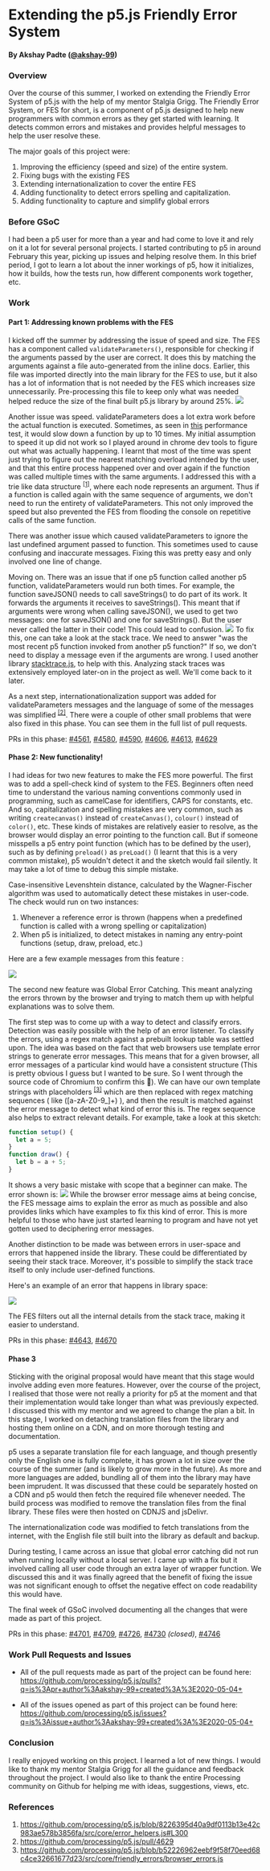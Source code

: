 # Extending the p5.js Friendly Error System

#### By Akshay Padte ([@akshay-99](https://github.com/akshay-99))

### Overview
Over the course of this summer, I worked on extending the Friendly Error System of p5.js with the help of my mentor Stalgia Grigg. The Friendly Error System, or FES for short, is a component of p5.js designed to help new programmers with common errors as they get started with learning. It detects common errors and mistakes and provides helpful messages to help the user resolve these.

The major goals of this project were:
1.  Improving the efficiency (speed and size) of the entire system.
2.  Fixing bugs with the existing FES
3.  Extending internationalization to cover the entire FES
4.  Adding functionality to detect errors spelling and capitalization.
5.  Adding functionality to capture and simplify global errors

### Before GSoC
I had been a p5 user for more than a year and had come to love it and rely on it a lot for several personal projects. I started contributing to p5 in around February this year, picking up issues and helping resolve them. In this brief period, I got to learn a lot about the inner workings of p5, how it initializes, how it builds, how the tests run, how different components work together, etc.

### Work
#### Part 1: Addressing known problems with the FES

I kicked off the summer by addressing the issue of speed and size. The FES has a component called `validateParameters()`, responsible for checking if the arguments passed by the user are correct. It does this by matching the arguments against a file auto-generated from the inline docs. Earlier, this file was imported directly into the main library for the FES to use, but it also has a lot of information that is not needed by the FES which increases size unnecessarily. Pre-processing this file to keep only what was needed helped reduce the size of the final built p5.js library by around 25%.
![](https://akshay-fes-gsoc.surge.sh/image1.png)

Another issue was speed. validateParameters does a lot extra work before the actual function is executed. Sometimes, as seen in [this](https://github.com/processing/p5.js-website/tree/main/src/assets/learn/performance/code/friendly-error-system/) performance test, it would slow down a function by up to 10 times. My initial assumption to speed it up did not work so I played around in chrome dev tools to figure out what was actually happening. I learnt that most of the time was spent just trying to figure out the nearest matching overload intended by the user, and that this entire process happened over and over again if the function was called multiple times with the same arguments. I addressed this with a trie like data structure <sup>[[1]](https://github.com/processing/p5.js/blob/8226395d40a9df0113b13e42c983ae578b3856fa/src/core/error_helpers.js#L300)</sup>, where each node represents an argument. Thus if a function is called again with the same sequence of arguments, we don't need to run the entirety of validateParameters. This not only improved the speed but also prevented the FES from flooding the console on repetitive calls of the same function.

There was another issue which caused validateParameters to ignore the last undefined argument passed to function. This sometimes used to cause confusing and inaccurate messages. Fixing this was pretty easy and only involved one line of change.

Moving on. There was an issue that if one p5 function called another p5 function, validateParameters would run both times. For example, the function saveJSON() needs to call saveStrings() to do part of its work. It forwards the arguments it receives to saveStrings(). This meant that if arguments were wrong when calling saveJSON(), we used to get two messages: one for saveJSON() and one for saveStrings(). But the user never called the latter in their code! This could lead to confusion.
![](https://akshay-fes-gsoc.surge.sh/image2.png)
To fix this, one can take a look at the stack trace. We need to answer "was the most recent p5 function invoked from another p5 function?" If so, we don't need to display a message even if the arguments are wrong. I used another library [stacktrace.js](https://www.stacktracejs.com/), to help with this. Analyzing stack traces was extensively employed later-on in the project as well. We'll come back to it later.

As a next step, internationationalization support was added for validateParameters messages and the language of some of the messages was simplified <sup>[[2]](https://github.com/processing/p5.js/pull/4629)</sup>. There were a couple of other small problems that were also fixed in this phase. You can see them in the full list of pull requests.

PRs in this phase: [#4561](https://github.com/processing/p5.js/pull/4561), [#4580](https://github.com/processing/p5.js/pull/4580), [#4590](https://github.com/processing/p5.js/pull/4590), [#4606](https://github.com/processing/p5.js/pull/4606), [#4613](https://github.com/processing/p5.js/pull/4613), [#4629](https://github.com/processing/p5.js/pull/4629)  

#### Phase 2: New functionality!

I had ideas for two new features to make the FES more powerful.
The first was to add a spell-check kind of system to the FES. Beginners often need time to understand the various naming conventions commonly used in programming, such as camelCase for identifiers, CAPS for constants, etc. And so, capitalization and spelling mistakes are very common, such as writing `createcanvas()` instead of `createCanvas()`, `colour()` instead of `color()`, etc. These kinds of mistakes are relatively easier to resolve, as the browser would display an error pointing to the function call. But if someone misspells a p5 entry point function (which has to be defined by the user), such as by defining `preload()` as `preLoad()` (I learnt that this is a very common mistake), p5 wouldn't detect it and the sketch would fail silently. It may take a lot of time to debug this simple mistake. 

Case-insensitive Levenshtein distance, calculated by the Wagner-Fischer algorithm was used to automatically detect these mistakes in user-code. The check would run on two instances:

1.  Whenever a reference error is thrown (happens when a predefined function is called with a wrong spelling or capitalization)
2.  When p5 is initialized, to detect mistakes in naming any entry-point functions (setup, draw, preload, etc.)

Here are a few example messages from this feature :

![](https://akshay-fes-gsoc.surge.sh/image3.png)

The second new feature was Global Error Catching. This meant analyzing the errors thrown by the browser and trying to match them up with helpful explanations was to solve them.

The first step was to come up with a way to detect and classify errors. Detection was easily possible with the help of an error listener. To classify the errors, using a regex match against a prebuilt lookup table was settled upon. The idea was based on the fact that web browsers use template error strings to generate error messages. This means that for a given browser, all error messages of a particular kind would have a consistent structure (This is pretty obvious I guess but I wanted to be sure. So I went through the source code of Chromium to confirm this 🙂). We can have our own template strings with placeholders <sup>[[3]](https://github.com/processing/p5.js/blob/b52226962eebf9f58f70eed68c4ce32661677d23/src/core/friendly_errors/browser_errors.js)</sup> which are then replaced with regex matching sequences ( like ([a-zA-Z0-9_]+) ), and then the result is matched against the error message to detect what kind of error this is. The regex sequence also helps to extract relevant details. For example, take a look at this sketch:
```js
function setup() {
  let a = 5;
}
function draw() {
  let b = a + 5;
}
```
It shows a very basic mistake with scope that a beginner can make. The error shown is:
![](https://akshay-fes-gsoc.surge.sh/image4.png)
While the browser error message aims at being concise, the FES message aims to explain the error as much as possible and also provides links which have examples to fix this kind of error. This is more helpful to those who have just started learning to program and have not yet gotten used to deciphering error messages.

Another distinction to be made was between errors in user-space and errors that happened inside the library. These could be differentiated by seeing their stack trace. Moreover, it's possible to simplify the stack trace itself to only include user-defined functions.

Here's an example of an error that happens in library space:

![](https://akshay-fes-gsoc.surge.sh/image5.png)

The FES filters out all the internal details from the stack trace, making it easier to understand.

PRs in this phase: [#4643](https://github.com/processing/p5.js/pull/4643), [#4670](https://github.com/processing/p5.js/pull/4670)

#### Phase 3

Sticking with the original proposal would have meant that this stage would involve adding even more features. However, over the course of the project, I realised that those were not really a priority for p5 at the moment and that their implementation would take longer than what was previously expected. I discussed this with my mentor and we agreed to change the plan a bit. In this stage, I worked on detaching translation files from the library and hosting them online on a CDN, and on more thorough testing and documentation.

p5 uses a separate translation file for each language, and though presently only the English one is fully complete, it has grown a lot in size over the course of the summer (and is likely to grow more in the future). As more and more languages are added, bundling all of them into the library may have been imprudent. It was discussed that these could be separately hosted on a CDN and p5 would then fetch the required file whenever needed. The build process was modified to remove the translation files from the final library. These files were then hosted on CDNJS and jsDelivr.

The internationalization code was modified to fetch translations from the internet, with the English file still built into the library as default and backup.

During testing, I came across an issue that global error catching did not run when running locally without a local server. I came up with a fix but it involved calling all user code through an extra layer of wrapper function. We discussed this and it was finally agreed that the benefit of fixing the issue was not significant enough to offset the negative effect on code readability this would have.

The final week of GSoC involved documenting all the changes that were made as part of this project.

PRs in this phase: [#4701](https://github.com/processing/p5.js/pull/4701), [#4709](https://github.com/processing/p5.js/pull/4709), [#4726](https://github.com/processing/p5.js/pull/4726), [#4730](https://github.com/processing/p5.js/pull/4730) _(closed)_, [#4746](https://github.com/processing/p5.js/pull/4746)

### Work Pull Requests and Issues

- All of the pull requests made as part of the project can be found here:  
https://github.com/processing/p5.js/pulls?q=is%3Apr+author%3Aakshay-99+created%3A%3E2020-05-04+

- All of the issues opened as part of this project can be found here:  
https://github.com/processing/p5.js/issues?q=is%3Aissue+author%3Aakshay-99+created%3A%3E2020-05-04+

### Conclusion

I really enjoyed working on this project. I learned a lot of new things. I would like to thank my mentor Stalgia Grigg for all the guidance and feedback throughout the project. I would also like to thank the entire Processing community on Github for helping me with ideas, suggestions, views, etc.

### References

1.  https://github.com/processing/p5.js/blob/8226395d40a9df0113b13e42c983ae578b3856fa/src/core/error_helpers.js#L300
2.  https://github.com/processing/p5.js/pull/4629
3.  https://github.com/processing/p5.js/blob/b52226962eebf9f58f70eed68c4ce32661677d23/src/core/friendly_errors/browser_errors.js